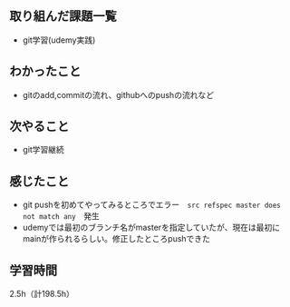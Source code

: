 ## 取り組んだ課題一覧
- git学習(udemy実践)

## わかったこと
- gitのadd,commitの流れ、githubへのpushの流れなど

## 次やること
- git学習継続

## 感じたこと
- git pushを初めてやってみるところでエラー　`src refspec master does not match any`　発生
- udemyでは最初のブランチ名がmasterを指定していたが、現在は最初にmainが作られるらしい。修正したところpushできた
  
## 学習時間
2.5h（計198.5h）
